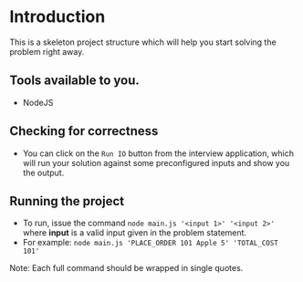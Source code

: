 # Introduction

This is a skeleton project structure which will help you start solving the problem right away.

## Tools available to you.
- NodeJS

## Checking for correctness 

- You can click on the `Run IO` button from the interview application, which will run your solution against some preconfigured inputs and show you the output.

## Running the project

- To run, issue the command `node main.js '<input 1>' '<input 2>'` where  **input** is a valid input given in the problem statement.
- For example: `node main.js 'PLACE_ORDER 101 Apple 5' 'TOTAL_COST 101'`

Note: Each full command should be wrapped in single quotes.
